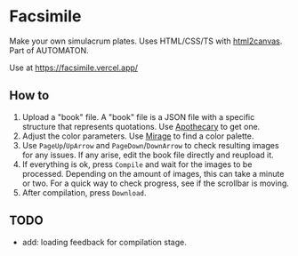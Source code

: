 # Facsimile

Make your own simulacrum plates. Uses HTML/CSS/TS with [html2canvas](https://html2canvas.hertzen.com/). Part of AUTOMATON.

Use at https://facsimile.vercel.app/

## How to

1.  Upload a "book" file. A "book" file is a JSON file with a specific structure that represents quotations. Use [Apothecary](https://github.com/noah-art3mis/apothecary) to get one.
1.  Adjust the color parameters. Use [Mirage](https://github.com/noah-art3mis/mirage) to find a color palette.
1.  Use `PageUp`/`UpArrow` and `PageDown`/`DownArrow` to check resulting images for any issues. If any arise, edit the book file directly and reupload it.
1.  If everything is ok, press `Compile` and wait for the images to be processed. Depending on the amount of images, this can take a minute or two. For a quick way to check progress, see if the scrollbar is moving.
1.  After compilation, press `Download`.

## TODO

-   add: loading feedback for compilation stage.
